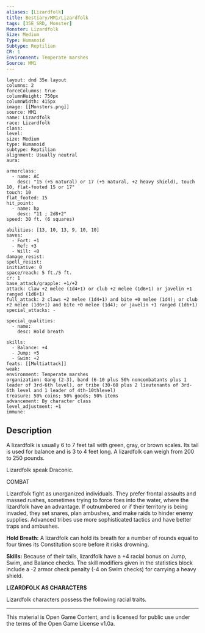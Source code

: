 ```yaml
---
aliases: [Lizardfolk]
title: Bestiary/MM1/Lizardfolk
tags: [35E_SRD, Monster]
Monster: Lizardfolk
Size: Medium
Type: Humanoid
Subtype: Reptilian
CR: 1
Environnent: Temperate marshes
Source: MM1
---
```


```statblock
layout: dnd 35e layout
columns: 2
forceColumns: true
columnHeight: 750px
columnWidth: 415px
image: [[Monsters.png]]
source: MM1
name: Lizardfolk
race: Lizardfolk
class: 
level: 
size: Medium
type: Humanoid
subtype: Reptilian
alignment: Usually neutral
aura: 

armorclass:
  - name: AC
    desc: "15 (+5 natural) or 17 (+5 natural, +2 heavy shield), touch 10, flat-footed 15 or 17"
touch: 10
flat_footed: 15
hit_point:
  - name: hp
    desc: "11 ; 2d8+2"
speed: 30 ft. (6 squares)

abilities: [13, 10, 13, 9, 10, 10]
saves:
  - Fort: +1
  - Ref: +3
  - Will: +0
damage_resist: 
spell_resist: 
initiative: 0
space/reach: 5 ft./5 ft.
cr: 1
base_attack/grapple: +1/+2
attack: Claw +2 melee (1d4+1) or club +2 melee (1d6+1) or javelin +1 ranged (1d6+1)
full_attack: 2 claws +2 melee (1d4+1) and bite +0 melee (1d4); or club +2 melee (1d6+1) and bite +0 melee (1d4); or javelin +1 ranged (1d6+1)
special_attacks: -

special_qualities:
  - name: 
    desc: Hold breath

skills:
  - Balance: +4
  - Jump: +5
  - Swim: +2
feats: [[Multiattack]]
weak: 
environment: Temperate marshes
organization: Gang (2-3), band (6-10 plus 50% noncombatants plus 1 leader of 3rd-6th level), or tribe (30-60 plus 2 lieutenants of 3rd-6th level and 1 leader of 4th-10thlevel)
treasure: 50% coins; 50% goods; 50% items
advancement: By character class
level_adjustment: +1
immune: 
```

## Description

<p>A lizardfolk is usually 6 to 7 feet tall with green, gray, or brown scales. Its tail is used for balance and is 3 to 4 feet long. A lizardfolk can weigh from 200 to 250 pounds.</p>
<p>Lizardfolk speak Draconic.</p>
<p>COMBAT</p>
<p>Lizardfolk fight as unorganized individuals. They prefer frontal assaults and massed rushes, sometimes trying to force foes into the water, where the lizardfolk have an advantage. If outnumbered or if their territory is being invaded, they set snares, plan ambushes, and make raids to hinder enemy supplies. Advanced tribes use more sophisticated tactics and have better traps and ambushes.</p>
<p>
            <b>Hold Breath:</b> A lizardfolk can hold its breath for a number of rounds equal to four times its Constitution score before it risks drowning.</p>
<p>
            <b>Skills:</b> Because of their tails, lizardfolk have a +4 racial bonus on Jump, Swim, and Balance checks. The skill modifiers given in the statistics block include a -2 armor check penalty (-4 on Swim checks) for carrying a heavy shield.</p>
<p>
            <b>LIZARDFOLK AS CHARACTERS</b>
          </p>
<p>Lizardfolk characters possess the following racial traits.</p>

---

This material is Open Game Content, and is licensed for public use under
the terms of the Open Game License v1.0a.
